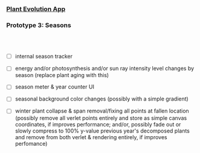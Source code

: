 ### [Plant Evolution App](https://github.com/matthewmain/plant_evolution_app) 
### Prototype 3: Seasons

<br>
<br>

- [ ] internal season tracker
- [ ] energy and/or photosynthesis and/or sun ray intensity level changes by season (replace plant aging with this)
- [ ] season meter & year counter UI
- [ ] seasonal background color changes (possibly with a simple gradient)
- [ ] winter plant collapse & span removal/fixing all points at fallen location (possibly remove all verlet points entirely and store as simple canvas coordinates, if improves performance; and/or, possibly fade out or slowly compress to 100% y-value previous year's decomposed plants and remove from both verlet & rendering entirely, if improves perfomance)

